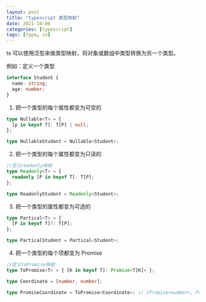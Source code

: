 ```yaml
---
layout: post
title: "typescript 类型映射"
date: 2021-10-06
categories: [typescript]
tags: [type, in]
---
```


ts 可以使用泛型来做类型映射，将对象或数组中类型转换为另一个类型。

例如：定义一个类型

```ts
interface Student {
  name: string;
  age: number;
}
```

1. 把一个类型的每个属性都变为可空的

```ts
type Nullable<T> = {
  [p in keyof T]: T[P] | null;
};

type NullableStudent = Nullable<Student>;
```

2. 把一个类型的每个属性都变为只读的

```ts
//定义readonly映射
type Readonly<T> = {
  readonly [P in keyof T]: T[P];
};

type ReadonlyStudent = Readonly<Student>;
```

3. 把一个类型的属性都变为可选的

```ts
type Partical<T> = {
  [P in keyof T]?: T[P];
};

type ParticalStudent = Partical<Student>;
```

4. 把一个类型的每个项都变为 Promise

```ts
//定义toPromise映射
type ToPromise<T> = { [K in keyof T]: Promise<T[K]> };

type Coordinate = [number, number];

type PromiseCoordinate = ToPromise<Coordinate>; // [Promise<number>, Promise<number>]
```
